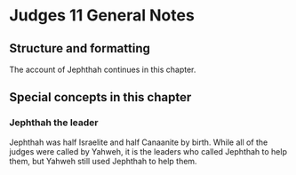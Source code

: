 # Judges 11 General Notes
## Structure and formatting

The account of Jephthah continues in this chapter.

## Special concepts in this chapter

### Jephthah the leader
Jephthah was half Israelite and half Canaanite by birth. While all of the judges were called by Yahweh, it is the leaders who called Jephthah to help them, but Yahweh still used Jephthah to help them.